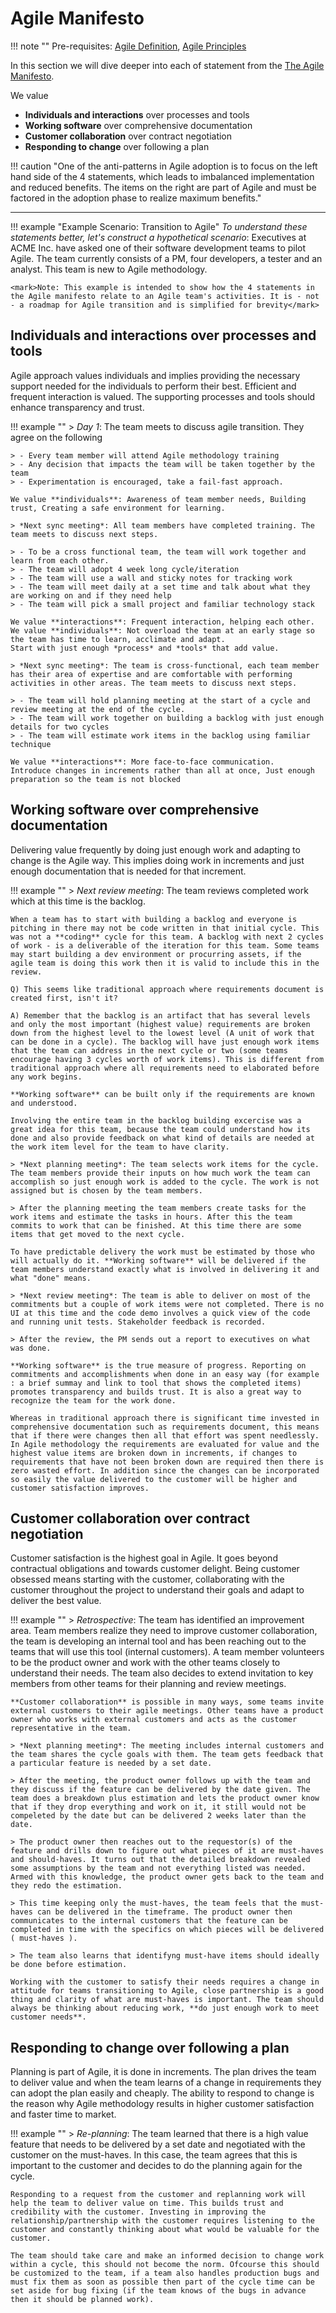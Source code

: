 # Agile Manifesto

!!! note ""
    Pre-requisites: [Agile Definition](../), [Agile Principles](../principles)

In this section we will dive deeper into each of statement from the [The Agile Manifesto](https://agilemanifesto.org/).

We value

- **Individuals and interactions** over processes and tools
- **Working software** over comprehensive documentation
- **Customer collaboration** over contract negotiation
- **Responding to change** over following a plan

!!! caution "One of the anti-patterns in Agile adoption is to focus on the left hand side of the 4 statements, which leads to imbalanced implementation and reduced benefits. The items on the right are part of Agile and must be factored in the adoption phase to realize maximum benefits."

---

!!! example "Example Scenario: Transition to Agile"
    *To understand these statements better, let's construct a hypothetical scenario*: Executives at ACME Inc. have asked one of their software development teams to pilot Agile. The team currently consists of a PM, four developers, a tester and an analyst. This team is new to Agile methodology.

    <mark>Note: This example is intended to show how the 4 statements in the Agile manifesto relate to an Agile team's activities. It is - not - a roadmap for Agile transition and is simplified for brevity</mark>

## Individuals and interactions over processes and tools

Agile approach values individuals and implies providing the necessary support needed for the individuals to perform their best. Efficient and frequent interaction is valued. The supporting processes and tools should enhance transparency and trust.

!!! example ""
    > *Day 1*: The team meets to discuss agile transition. They agree on the following

    > - Every team member will attend Agile methodology training
    > - Any decision that impacts the team will be taken together by the team
    > - Experimentation is encouraged, take a fail-fast approach.

    We value **individuals**: Awareness of team member needs, Building trust, Creating a safe environment for learning.

    > *Next sync meeting*: All team members have completed training. The team meets to discuss next steps.

    > - To be a cross functional team, the team will work together and learn from each other.
    > - The team will adopt 4 week long cycle/iteration
    > - The team will use a wall and sticky notes for tracking work
    > - The team will meet daily at a set time and talk about what they are working on and if they need help
    > - The team will pick a small project and familiar technology stack

    We value **interactions**: Frequent interaction, helping each other.
    We value **individuals**: Not overload the team at an early stage so the team has time to learn, acclimate and adapt.
    Start with just enough *process* and *tools* that add value.

    > *Next sync meeting*: The team is cross-functional, each team member has their area of expertise and are comfortable with performing activities in other areas. The team meets to discuss next steps.

    > - The team will hold planning meeting at the start of a cycle and review meeting at the end of the cycle.
    > - The team will work together on building a backlog with just enough details for two cycles
    > - The team will estimate work items in the backlog using familiar technique

    We value **interactions**: More face-to-face communication.
    Introduce changes in increments rather than all at once, Just enough preparation so the team is not blocked

## Working software over comprehensive documentation

Delivering value frequently by doing just enough work and adapting to change is the Agile way. This implies doing work in increments and just enough documentation that is needed for that increment.

!!! example ""
    > *Next review meeting*: The team reviews completed work which at this time is the backlog.

    When a team has to start with building a backlog and everyone is pitching in there may not be code written in that initial cycle. This was not a **coding** cycle for this team. A backlog with next 2 cycles of work - is a deliverable of the iteration for this team. Some teams may start building a dev environment or procurring assets, if the agile team is doing this work then it is valid to include this in the review.

    Q) This seems like traditional approach where requirements document is created first, isn't it?

    A) Remember that the backlog is an artifact that has several levels and only the most important (highest value) requirements are broken down from the highest level to the lowest level (A unit of work that can be done in a cycle). The backlog will have just enough work items that the team can address in the next cycle or two (some teams encourage having 3 cycles worth of work items). This is different from traditional approach where all requirements need to elaborated before any work begins.

    **Working software** can be built only if the requirements are known and understood.

    Involving the entire team in the backlog building excercise was a great idea for this team, because the team could understand how its done and also provide feedback on what kind of details are needed at the work item level for the team to have clarity.

    > *Next planning meeting*: The team selects work items for the cycle. The team members provide their inputs on how much work the team can accomplish so just enough work is added to the cycle. The work is not assigned but is chosen by the team members.

    > After the planning meeting the team members create tasks for the work items and estimate the tasks in hours. After this the team commits to work that can be finished. At this time there are some items that get moved to the next cycle.

    To have predictable delivery the work must be estimated by those who will actually do it. **Working software** will be delivered if the team members understand exactly what is involved in delivering it and what "done" means.

    > *Next review meeting*: The team is able to deliver on most of the commitments but a couple of work items were not completed. There is no UI at this time and the code demo involves a quick view of the code and running unit tests. Stakeholder feedback is recorded.

    > After the review, the PM sends out a report to executives on what was done.

    **Working software** is the true measure of progress. Reporting on commitments and accomplishments when done in an easy way (for example : a brief summay and link to tool that shows the completed items) promotes transparency and builds trust. It is also a great way to recognize the team for the work done.

    Whereas in traditional approach there is significant time invested in comprehensive documentation such as requirements document, this means that if there were changes then all that effort was spent needlessly. In Agile methodology the requirements are evaluated for value and the highest value items are broken down in increments, if changes to requirements that have not been broken down are required then there is zero wasted effort. In addition since the changes can be incorporated so easily the value delivered to the customer will be higher and customer satisfaction improves.

## Customer collaboration over contract negotiation

Customer satisfaction is the highest goal in Agile. It goes beyond contractual obligations and towards customer delight. Being customer obsessed means starting with the customer, collaborating with the customer throughout the project to understand their goals and adapt to deliver the best value.

!!! example ""
    > *Retrospective*: The team has identified an improvement area. Team members realize they need to improve customer collaboration, the team is developing an internal tool and has been reaching out to the teams that will use this tool (internal customers). A team member volunteers to be the product owner and work with the other teams closely to understand their needs. The team also decides to extend invitation to key members from other teams for their planning and review meetings.

    **Customer collaboration** is possible in many ways, some teams invite external customers to their agile meetings. Other teams have a product owner who works with external customers and acts as the customer representative in the team.

    > *Next planning meeting*: The meeting includes internal customers and the team shares the cycle goals with them. The team gets feedback that a particular feature is needed by a set date.

    > After the meeting, the product owner follows up with the team and they discuss if the feature can be delivered by the date given. The team does a breakdown plus estimation and lets the product owner know that if they drop everything and work on it, it still would not be compeleted by the date but can be delivered 2 weeks later than the date.

    > The product owner then reaches out to the requestor(s) of the feature and drills down to figure out what pieces of it are must-haves and should-haves. It turns out that the detailed breakdown revealed some assumptions by the team and not everything listed was needed. Armed with this knowledge, the product owner gets back to the team and they redo the estimation.

    > This time keeping only the must-haves, the team feels that the must-haves can be delivered in the timeframe. The product owner then communicates to the internal customers that the feature can be completed in time with the specifics on which pieces will be delivered ( must-haves ).

    > The team also learns that identifyng must-have items should ideally be done before estimation.

    Working with the customer to satisfy their needs requires a change in attitude for teams transitioning to Agile, close partnership is a good thing and clarity of what are must-haves is important. The team should always be thinking about reducing work, **do just enough work to meet customer needs**.

## Responding to change over following a plan

Planning is part of Agile, it is done in increments. The plan drives the team to deliver value and when the team learns of a change in requirements they can adopt the plan easily and cheaply. The ability to respond to change is the reason why Agile methodology results in higher customer satisfaction and faster time to market.

!!! example ""
    > *Re-planning*: The team learned that there is a high value feature that needs to be delivered by a set date and negotiated with the customer on the must-haves. In this case, the team agrees that this is important to the customer and decides to do the planning again for the cycle.

    Responding to a request from the customer and replanning work will help the team to deliver value on time. This builds trust and credibility with the customer. Investing in improving the relationship/partnership with the customer requires listening to the customer and constantly thinking about what would be valuable for the customer.

    The team should take care and make an informed decision to change work within a cycle, this should not become the norm. Ofcourse this should be customized to the team, if a team also handles production bugs and must fix them as soon as possible then part of the cycle time can be set aside for bug fixing (if the team knows of the bugs in advance then it should be planned work).